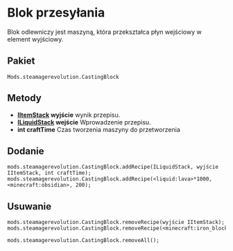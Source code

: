 # Blok przesyłania

Blok odlewniczy jest maszyną, która przekształca płyn wejściowy w element wyjściowy.

## Pakiet
`Mods.steamagerevolution.CastingBlock`

## Metody

- **[IItemStack](/Vanilla/Items/IItemStack/) wyjście** wynik przepisu.
- **[ILiquidStack](/Vanilla/Liquids/ILiquidStack/) wejście** Wprowadzenie przepisu.
- **int craftTime** Czas tworzenia maszyny do przetworzenia

## Dodanie

```zenscript
mods.steamagerevolution.CastingBlock.addRecipe(ILiquidStack, wyjście IItemStack, int craftTime);
mods.steamagerevolution.CastingBlock.addRecipe(<liquid:lava>*1000, <minecraft:obsidian>, 200);
```

## Usuwanie

```zenscript
mods.steamagerevolution.CastingBlock.removeRecipe(wyjście IItemStack);
mods.steamagerevolution.CastingBlock.removeRecipe(<minecraft:iron_block>);

mods.steamagerevolution.CastingBlock.removeAll();
```
